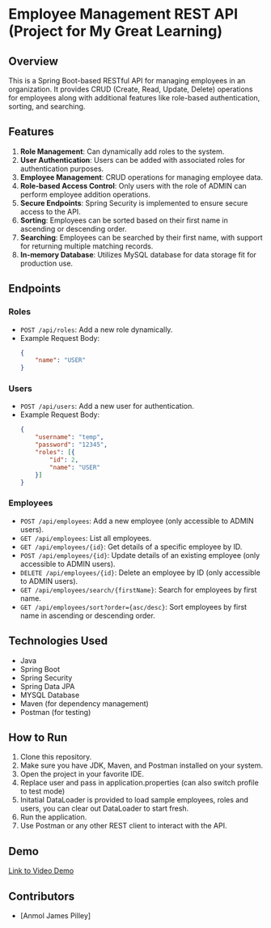 # Employee Management REST API (Project for My Great Learning)

## Overview
This is a Spring Boot-based RESTful API for managing employees in an organization. It provides CRUD (Create, Read, Update, Delete) operations for employees along with additional features like role-based authentication, sorting, and searching.

## Features
1. **Role Management**: Can dynamically add roles to the system.
2. **User Authentication**: Users can be added with associated roles for authentication purposes.
3. **Employee Management**: CRUD operations for managing employee data.
4. **Role-based Access Control**: Only users with the role of ADMIN can perform employee addition operations.
5. **Secure Endpoints**: Spring Security is implemented to ensure secure access to the API.
6. **Sorting**: Employees can be sorted based on their first name in ascending or descending order.
7. **Searching**: Employees can be searched by their first name, with support for returning multiple matching records.
8. **In-memory Database**: Utilizes MySQL database for data storage fit for production use.

## Endpoints

### Roles
- `POST /api/roles`: Add a new role dynamically.
- Example Request Body:
    ```json
    {
        "name": "USER"
    }
    ```

### Users
- `POST /api/users`: Add a new user for authentication.
- Example Request Body:
    ```json
    {
        "username": "temp",
        "password": "12345",
        "roles": [{
            "id": 2,
            "name": "USER"
        }]
    }
    ```

### Employees
- `POST /api/employees`: Add a new employee (only accessible to ADMIN users).
- `GET /api/employees`: List all employees.
- `GET /api/employees/{id}`: Get details of a specific employee by ID.
- `POST /api/employees/{id}`: Update details of an existing employee (only accessible to ADMIN users).
- `DELETE /api/employees/{id}`: Delete an employee by ID (only accessible to ADMIN users).
- `GET /api/employees/search/{firstName}`: Search for employees by first name.
- `GET /api/employees/sort?order={asc/desc}`: Sort employees by first name in ascending or descending order.

## Technologies Used
- Java
- Spring Boot
- Spring Security
- Spring Data JPA
- MYSQL Database
- Maven (for dependency management)
- Postman (for testing)

## How to Run
1. Clone this repository.
2. Make sure you have JDK, Maven, and Postman installed on your system.
3. Open the project in your favorite IDE.
4. Replace user and pass in application.properties (can also switch profile to test mode)
5. Initatial DataLoader is provided to load sample employees, roles and users, you can clear out DataLoader to start fresh.
6. Run the application.
7. Use Postman or any other REST client to interact with the API.

## Demo
[Link to Video Demo](https://drive.google.com/file/d/1lQq1hYbp_VJoGDh81jAvbUtwr3LwwRaJ/view?usp=sharing)

## Contributors
- [Anmol James Pilley]
